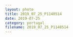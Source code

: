 ```yaml
---
layout: photo
title: 2019_07_25_P1140514
date: 2019-07-25
category: portugal
filename: 2019_07_25_P1140514
---
```

